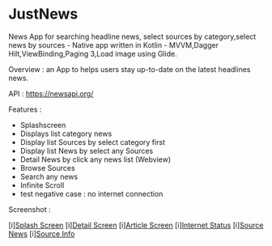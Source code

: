 # JustNews
News App for searching headline news, select sources by category,select news by sources - Native app written in Kotlin - 
MVVM,Dagger Hilt,ViewBinding,Paging 3,Load image using Glide.

Overview : an App to helps users stay up-to-date on the latest headlines news.

API : https://newsapi.org/

Features :

- Splashscreen
- Displays list category news
- Display list Sources by select category first
- Display list News by select any Sources
- Detail News by click any news list (Webview)
- Browse Sources
- Search any news
- Infinite Scroll
- test negative case : no internet connection

Screenshot :

[i][Splash Screen](https://github.com/IrvanWijayaSardam/NewsApi/blob/master/image/SplashScreen.png)
[i][Detail Screen](https://raw.githubusercontent.com/IrvanWijayaSardam/NewsApi/master/image/Detail.png)
[i][Article Screen](https://raw.githubusercontent.com/IrvanWijayaSardam/NewsApi/master/image/Articles.png)
[i][Internet Status](https://raw.githubusercontent.com/IrvanWijayaSardam/NewsApi/master/image/InternetStatus.png)
[i][Source News](https://github.com/IrvanWijayaSardam/NewsApi/blob/master/image/SourceNews.png)
[i][Source Info](https://github.com/IrvanWijayaSardam/NewsApi/blob/master/image/SourcInfo.png)